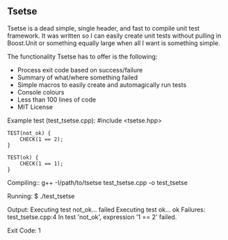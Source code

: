 Tsetse
------

Tsetse is a dead simple, single header, and fast to compile unit test framework. It was written so I can easily create unit
tests without pulling in Boost.Unit or something equally large when all I want is something simple.

The functionality Tsetse has to offer is the following:
  * Process exit code based on success/failure
  * Summary of what/where something failed
  * Simple macros to easily create and automagically run tests
  * Console colours
  * Less than 100 lines of code
  * MIT License

Example test (test_tsetse.cpp):
    #include <tsetse.hpp>

    TEST(not_ok) {
        CHECK(1 == 2);
    }

    TEST(ok) {
        CHECK(1 == 1);
    }

Compiling::
    g++ -I/path/to/tsetse test_tsetse.cpp -o test_tsetse

Running:
    $ ./test_tsetse

Output:
    Executing test not_ok... failed
    Executing test ok... ok
    Failures:
    test_tsetse.cpp:4 In test 'not_ok', expression '1 == 2' failed.

Exit Code: 1
